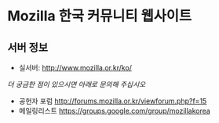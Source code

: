 Mozilla 한국 커뮤니티 웹사이트
====

서버 정보
----

- 실서버: http://www.mozilla.or.kr/ko/

*더 궁금한 점이 있으시면 아래로 문의해 주십시오*
- 공헌자 포럼 http://forums.mozilla.or.kr/viewforum.php?f=15
- 메일링리스트 https://groups.google.com/group/mozillakorea
